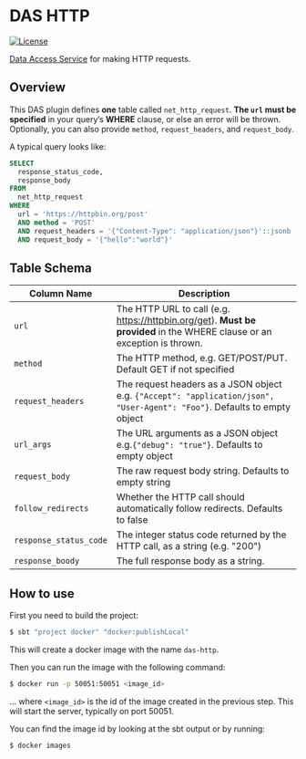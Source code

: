 # DAS HTTP 
[![License](https://img.shields.io/:license-BSL%201.1-blue.svg)](/licenses/BSL.txt)

[Data Access Service](https://github.com/raw-labs/protocol-das) for making HTTP requests.


## Overview


This DAS plugin defines **one** table called `net_http_request`.
**The `url` must be specified** in your query’s **WHERE** clause, or else an error will be thrown.
Optionally, you can also provide `method`, `request_headers`, and `request_body`.

A typical query looks like:

```sql
SELECT
  response_status_code,
  response_body
FROM
  net_http_request
WHERE
  url = 'https://httpbin.org/post'
  AND method = 'POST'
  AND request_headers = '{"Content-Type": "application/json"}'::jsonb
  AND request_body = '{"hello":"world"}'
```

## Table Schema


| Column Name            | Description                                                                                                               |
|------------------------|---------------------------------------------------------------------------------------------------------------------------|
| `url`                  | The HTTP URL to call (e.g. https://httpbin.org/get). **Must be provided** in the WHERE clause or an exception is thrown.  |                                                                           |
| `method`               | The HTTP method, e.g. GET/POST/PUT. Default GET if not specified                                                          |
| `request_headers`      | The request headers as a JSON object e.g. `{"Accept": "application/json", "User-Agent": "Foo"}`. Defaults to empty object |
| `url_args`             | The URL arguments as a JSON object e.g.`{"debug": "true"}`. Defaults to empty object                                      |
| `request_body`         | The raw request body string. Defaults to empty string                                                                     |
|`follow_redirects`      | Whether the HTTP call should automatically follow redirects. Defaults to false                                            |
| `response_status_code` | The integer status code returned by the HTTP call, as a string (e.g. "200")                                               |
| `response_boody`       | The full response body as a string.                                                                                       |

## How to use

First you need to build the project:
```bash
$ sbt "project docker" "docker:publishLocal"
```

This will create a docker image with the name `das-http`.

Then you can run the image with the following command:
```bash
$ docker run -p 50051:50051 <image_id>
```
... where `<image_id>` is the id of the image created in the previous step.
This will start the server, typically on port 50051.

You can find the image id by looking at the sbt output or by running:
```bash
$ docker images
```
